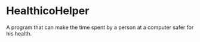 # HealthicoHelper
A program that can make the time spent by a person at a computer safer for his health.

